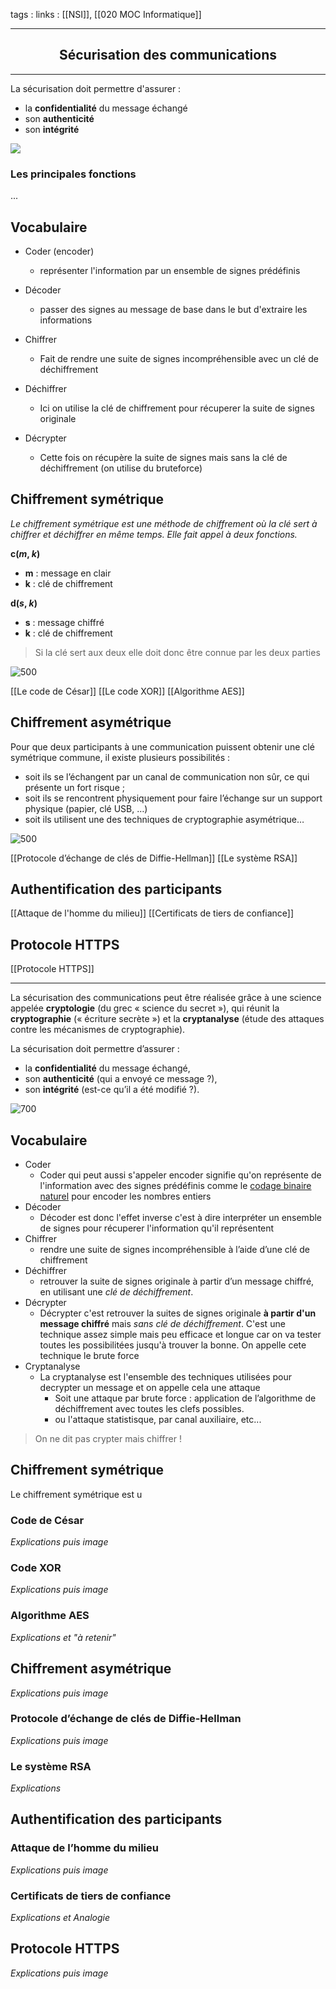 tags : 
links : [[NSI]], [[020 MOC Informatique]]

****

<h2 style="text-align: center;"> Sécurisation des communications </h2>

****



La sécurisation doit permettre d'assurer :

- la **confidentialité** du message échangé
- son **authenticité**
- son **intégrité**


![](https://www.cnil.fr/sites/default/files/styles/contenu-generique-visuel/public/thumbnails/image/1_usages_0.png?itok=0IZNGUET)


### Les principales fonctions

...


## Vocabulaire

- Coder (encoder)
	- représenter l'information par un ensemble de signes prédéfinis

- Décoder
	- passer des signes au message de base dans le but d'extraire les informations

- Chiffrer
	- Fait de rendre une suite de signes incompréhensible avec un clé de déchiffrement

- Déchiffrer
	- Ici on utilise la clé de chiffrement pour récuperer la suite de signes originale

- Décrypter
	- Cette fois on récupère la suite de signes mais sans la clé de déchiffrement (on utilise du bruteforce)


## Chiffrement symétrique

*Le chiffrement symétrique est une méthode de chiffrement où la clé sert à chiffrer et déchiffrer en même temps. Elle fait appel à deux fonctions.*

**c(_m_, _k_)**

- **m** : message en clair
- **k** : clé de chiffrement

**d(_s_, _k_)**

- **s** : message chiffré
- **k** : clé de chiffrement

> Si la clé sert aux deux elle doit donc être connue par les deux parties


![500](https://info.blaisepascal.fr/wp-content/uploads/2021/07/drawit-diagram-7.png "drawit diagram")


[[Le code de César]]
[[Le code XOR]]
[[Algorithme AES]]


## Chiffrement asymétrique


Pour que deux participants à une communication puissent obtenir une clé symétrique commune, il existe plusieurs possibilités :

-   soit ils se l’échangent par un canal de communication non sûr, ce qui présente un fort risque ;
-   soit ils se rencontrent physiquement pour faire l’échange sur un support physique (papier, clé USB, …)
-   soit ils utilisent une des techniques de cryptographie asymétrique…

 ![500](https://info.blaisepascal.fr/wp-content/uploads/2021/07/drawit-diagram-8.png "drawit diagram")



[[Protocole d’échange de clés de Diffie-Hellman]]
[[Le système RSA]]

## Authentification des participants

[[Attaque de l'homme du milieu]]
[[Certificats de tiers de confiance]]

## Protocole HTTPS
[[Protocole HTTPS]]



---


La sécurisation des communications peut être réalisée grâce à une science appelée **cryptologie** (du grec « science du secret »), qui réunit la **cryptographie** (« écriture secrète ») et la **cryptanalyse** (étude des attaques contre les mécanismes de cryptographie).

La sécurisation doit permettre d’assurer :

-   la **confidentialité** du message échangé,
-   son **authenticité** (qui a envoyé ce message ?),
-   son **intégrité** (est-ce qu’il a été modifié ?).

![700](https://www.cnil.fr/sites/default/files/styles/contenu-generique-visuel/public/thumbnails/image/1_usages_0.png?itok=0IZNGUET)


## Vocabulaire
- Coder
	- Coder qui peut aussi s'appeler encoder signifie qu'on représente de l'information avec des signes prédéfinis comme le [codage binaire naturel](https://info.blaisepascal.fr/nsi-representation-des-nombres-entiers-naturels) pour encoder les nombres entiers
- Décoder
	- Décoder est donc l'effet inverse c'est à dire interpréter un ensemble de signes pour récuperer l'information qu'il représentent
- Chiffrer
	- rendre une suite de signes incompréhensible à l’aide d’une clé de chiffrement
- Déchiffrer
	- retrouver la suite de signes originale à partir d’un message chiffré, en utilisant une _clé de déchiffrement_.
- Décrypter
	- Décrypter c'est retrouver la suites de signes originale **à partir d'un message chiffré** mais *sans clé de déchiffrement*. C'est une technique assez simple mais peu efficace et longue car on va tester toutes les possibilitées jusqu'à trouver la bonne. On appelle cete technique le brute force
- Cryptanalyse 
	- La cryptanalyse est l'ensemble des techniques utilisées pour decrypter un message et on appelle cela une attaque
		- Soit une attaque par brute force : application de l’algorithme de déchiffrement avec toutes les clefs possibles.
		- ou l'attaque statistisque, par canal auxiliaire, etc...

> On ne dit pas crypter mais chiffrer !

## Chiffrement symétrique

Le chiffrement symétrique est u

### Code de César

*Explications puis image*

### Code XOR

*Explications puis image*

### Algorithme AES

*Explications et "à retenir"*

## Chiffrement asymétrique

*Explications puis image*

### Protocole d’échange de clés de Diffie-Hellman

*Explications puis image*

### Le système RSA

*Explications*

## Authentification des participants

### Attaque de l’homme du milieu

*Explications puis image*

### Certificats de tiers de confiance

*Explications et Analogie*

## Protocole HTTPS

*Explications puis image*
